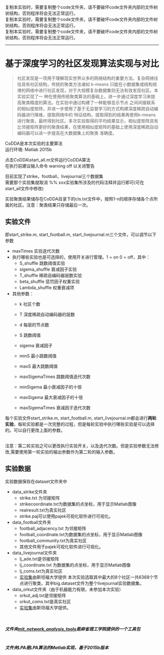 复制本实验时，需要复制整个code文件夹，请不要破坏code文件夹内部的文件树状结构，否则程序将会无法正常运行。<br>
复制本实验时，需要复制整个code文件夹，请不要破坏code文件夹内部的文件树状结构，否则程序将会无法正常运行。<br>
复制本实验时，需要复制整个code文件夹，请不要破坏code文件夹内部的文件树状结构，否则程序将会无法正常运行。<br>

***
# 基于深度学习的社区发现算法实现与对比

> 社区发现是一项用于理解现实世界众多的网络结构的重要方法。复杂网络往往具有社区结构，传统的聚类方法诸如 k-means 只能在小数据集或结构规律的网络中进行社区发现，对于大规模复杂数据集则无法有效发现社区。本实验实现了一 种在使用传统聚类算法的基础上，进一步通过深度学习来提高聚类精度的算法。在实验中通过构建了一种能够显示节点 之间间接联系的相似度矩阵，并进一步使用了基于无监督学习的方式构建深度稀疏自动编码器进行降维，提取网络中的 特征结构，提取得到的结果再使用k-means 进行聚类，最终得到社区。多次实验取得的平均结果显示，相似度矩阵具有 比邻接矩阵更好的聚类结果，在使用相似度矩阵的基础上使用深度稀疏自动编码器可以进一步提高在大数据集上的聚类 准确度。

CoDDA是本次实验的主要算法<br>
运行环境: Matlab 2015b<br>

点击CoDDA\start_all.m文件运行CoDDA算法<br>
在执行前建议输入命令 warning off 以关闭警告<br>

目前实现了strike，football，livejournal三个数据集<br>
需要那个实验集就取消 %% xxx实验集所涉及的代码注释并运行即可(可在start_all文件中修改)<br>

实验聚类结果储存在CoDDA目录下的cls.txt文件中，按照1-n的顺序存储各个点所属的社区。注意：聚类结果只存储最后一次。<br>

## 实验文件
即start_strike.m, start_football.m, start_livejournal.m三个文件，可以调节以下参数<br>

* maxTimes 实验迭代次数
* 执行哪些实验也是可选择的，使用开关进行管理。1 = on  0 = off，其中：
	* S_shuffle 		跳数阈值实验 
	* sigema_shuffle 	衰减因子实验
	* T_shuffle 		稀疏自编码器层数实验
	* beta_shuffle 		惩罚因子权重实验
	* Lambda_shuffle 	权重衰减项
* 其他参数：
	* k 				社区个数
	* T   				深度稀疏自动编码器的层数
	* d 				每层的节点数

	* S   				跳数阈值
	* sigema  			衰减因子

	* minS  			最小跳数阈值
	* maxS  			最大跳数阈值
	* maxSigemaTimes 	跳数阈值迭代次数
	* minSigema  		最小衰减因子的十倍
	* maxSigema  		最大衰减因子的十倍
	* maxSigemaTimes  	衰减因子迭代次数

每个实验文件start_strike.m, start_football.m, start_livejournal.m都会进行**两轮实验**，每轮实验都是一次完整的过程，但是每轮实验中执行哪些实验是可以选择的。可以自行更改上面的参数。<br><br>

注意：第二轮实验之可以更改执行实验开关，以及迭代次数。但是实验参数无法修改,需要使用第一轮实验的输出参数作为第二轮的输入参数。<br>


## 实验数据
实验数据保存在dataset文件夹中<br>

* data_strike文件夹
	* strike.txt 为邻接矩阵
	* strikecoordinate.txt为数据集的点坐标，用于显示Matlab图像
	* realresult.txt为真实社区
	* strike.paj可以使用pajek可视化软件进行可视化。
* data_football文件夹
	* football_adjacency.txt 为邻接矩阵
	* football_coordinate.txt为数据集的点坐标，用于显示Matlab图像
	* football_community.txt为真实社区
	* 其他文件用于pajek可视化软件进行可视化。
* data_livejournal文件夹
	* lj_ade.txt是邻接矩阵
	* lj_coordinate.txt 为数据集的点坐标，用于显示Matlab图像
	* lj_coms.txt为真实社区
	* [实验集](http://snap.stanford.edu./data/com-LiveJournal.html)由斯坦福大学提供 本次实验选取其中最大的8个社区一共6368个节点进行聚类，其中big.dataset文件为整个livejournal实验数据集。
* data_orkut文件夹（由于机器能力有限，未参加本次实验）
	* orkut_adj.txt是邻接矩阵
	* orkut_coms.txt是真实社区
	* [实验集](http://snap.stanford.edu./data/com-Orkut.html)由斯坦福大学提供。
<br>

##### 文件夹[mit_network_analysis_tools](http://strategic.mit.edu/downloads.php?page=matlab_networks)是麻省理工学院提供的一个工具包<br><br>

##### 文件夹LPA是LPA算法的Matlab实现，基于2015b版本<br>
